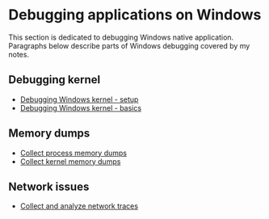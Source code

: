 Debugging applications on Windows
=================================

This section is dedicated to debugging Windows native application. Paragraphs below describe parts of Windows debugging covered by my notes.

Debugging kernel
----------------

- [Debugging Windows kernel - setup](debugging-kernel/windows-kernel-debugging-setup.md)
- [Debugging Windows kernel - basics](debugging-kernel/windows-kernel-debugging.md)

Memory dumps
------------

- [Collect process memory dumps](memory-dumps/windows-process-memory-dumps.md)
- [Collect kernel memory dumps](memory-dumps/windows-kernel-memory-dumps.md)

Network issues
--------------

- [Collect and analyze network traces](network/windows-network-tracing.md)

